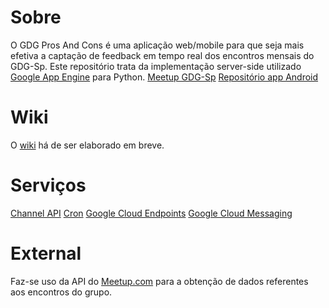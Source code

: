 Sobre
==========
O GDG Pros And Cons é uma aplicação web/mobile para que seja mais efetiva a captação de feedback em tempo real dos encontros mensais do GDG-Sp.
Este repositório trata da implementação server-side utilizado [Google App Engine](https://developers.google.com/appengine/) para Python.
[Meetup GDG-Sp](http://www.meetup.com/GDG-SP/)
[Repositório app Android](https://github.com/cirocosta/gdg-pros-and-cons-android)


Wiki
===========
O [wiki](http://cirocosta.github.io/gdg-pros-and-cons-gae) há de ser elaborado em breve.


Serviços
===========
[Channel API](https://developers.google.com/appengine/docs/python/channel/)
[Cron](https://developers.google.com/appengine/docs/python/config/cron)
[Google Cloud Endpoints](https://developers.google.com/appengine/docs/python/endpoints/)
[Google Cloud Messaging](http://developer.android.com/google/gcm/server.html)


External
============
Faz-se uso da API do [Meetup.com](www.meetup.com) para a obtenção de dados referentes aos encontros do grupo.
